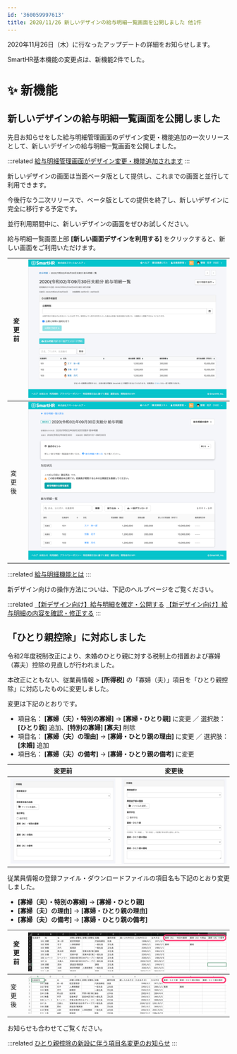 ```yaml
---
id: '360059997613'
title: 2020/11/26 新しいデザインの給与明細一覧画面を公開しました 他1件
---
```

2020年11月26日（木）に行なったアップデートの詳細をお知らせします。

SmartHR基本機能の変更点は、新機能2件でした。

# ✨ 新機能

## 新しいデザインの給与明細一覧画面を公開しました

先日お知らせをした給与明細管理画面のデザイン変更・機能追加の一次リリースとして、新しいデザインの給与明細一覧画面を公開しました。

:::related
[給与明細管理画面がデザイン変更・機能追加されます](https://smarthr.jp/update/21138)
:::

新しいデザインの画面は当面ベータ版として提供し、これまでの画面と並行して利用できます。

今後行なう二次リリースで、ベータ版としての提供を終了し、新しいデザインに完全に移行する予定です。

並行利用期間中に、新しいデザインの画面をぜひお試しください。

給与明細一覧画面上部 **\[新しい画面デザインを利用する\]** をクリックすると、新しい画面をご利用いただけます。

| 変更前 | ![__________2020-11-26_13_18_23.png](./__________2020-11-26_13_18_23.png) |
| --- | --- |
| 変更後 | ![__________2020-11-27_12_07_59.png](./__________2020-11-27_12_07_59.png) |

:::related
[給与明細機能とは](https://knowledge.smarthr.jp/hc/ja/articles/360026107314)
:::

新デザイン向けの操作方法についは、下記のヘルプページをご覧ください。

:::related
[【新デザイン向け】給与明細を確定・公開する](https://knowledge.smarthr.jp/hc/ja/articles/360057942354)
[【新デザイン向け】給与明細の内容を確認・修正する](https://knowledge.smarthr.jp/hc/ja/articles/360059781313)
:::

## 「ひとり親控除」に対応しました

令和2年度税制改正により、未婚のひとり親に対する税制上の措置および寡婦（寡夫）控除の見直しが行われました。

本改正にともない、従業員情報 > **\[所得税\]** の「寡婦（夫）」項目を「ひとり親控除」に対応したものに変更しました。

変更は下記のとおりです。

- 項目名： **\[寡婦（夫）・特別の寡婦\]** → **\[寡婦・ひとり親\]** に変更 ／ 選択肢：**\[ひとり親\]** 追加、**\[特別の寡婦\] \[寡夫\]** 削除
- 項目名： **\[寡婦（夫）の理由\]** → **\[寡婦・ひとり親の理由\]** に変更 ／ 選択肢：**\[未婚\]** 追加
- 項目名： **\[寡婦（夫）の備考\]** → **\[寡婦・ひとり親の備考\]** に変更

| 変更前 | 変更後 |
| --- | --- |
| ![__________2020-11-26_16_13_49.png](./__________2020-11-26_16_13_49.png) | ![__________2020-11-27_10_35_32-2.png](./__________2020-11-27_10_35_32-2.png) |

従業員情報の登録ファイル・ダウンロードファイルの項目名も下記のとおり変更しました。

- **\[寡婦（夫）・特別の寡婦\]** → **\[寡婦・ひとり親\]**
- **\[寡婦（夫）の理由\]** → **\[寡婦・ひとり親の理由\]**
- **\[寡婦（夫）の備考\]** → **\[寡婦・ひとり親の備考\]**

| 変更前 | ![__________2020-11-26_16_42_29.png](./__________2020-11-26_16_42_29.png) |
| --- | --- |
| 変更後 | ![__________2020-11-27_11_47_03.png](./__________2020-11-27_11_47_03.png) |

お知らせも合わせてご覧ください。

:::related
[ひとり親控除の新設に伴う項目名変更のお知らせ](https://smarthr.jp/update/21450)
:::
